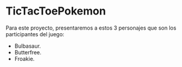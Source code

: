 # TicTacToePokemon

Para este proyecto, presentaremos a estos 3 personajes que son los participantes del juego:

 - Bulbasaur.
 - Butterfree.
 - Froakie.
